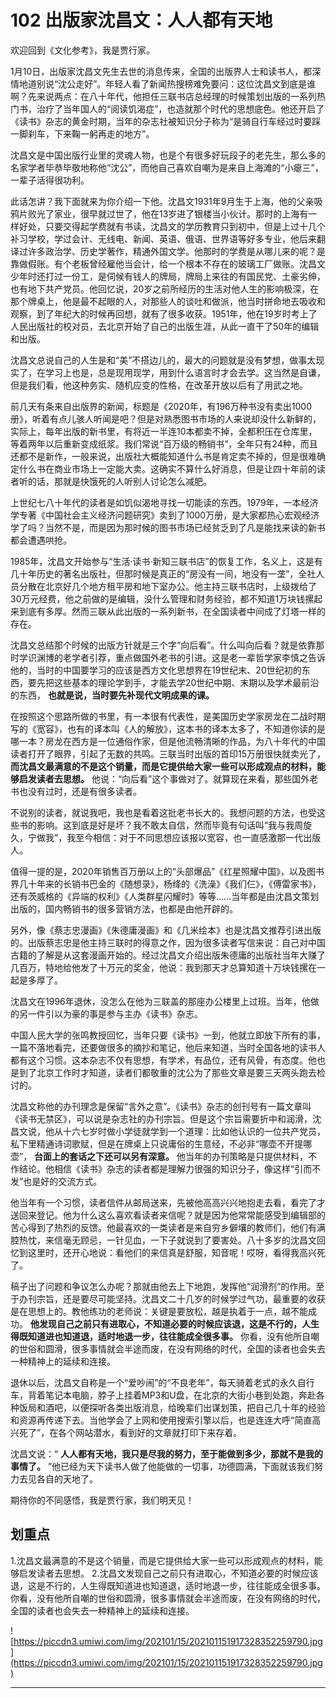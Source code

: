 # 102 出版家沈昌文：人人都有天地

欢迎回到《文化参考》，我是贾行家。

1月10日，出版家沈昌文先生去世的消息传来，全国的出版界人士和读书人，都深情地道别说“沈公走好”。年轻人看了新闻热搜榜难免要问：这位沈昌文到底是谁啊？先来说两点：在八十年代，他担任三联书店总经理的时候策划出版的一系列热门书，治疗了当年国人的“阅读饥渴症”，也造就那个时代的思想底色。他还开启了《读书》杂志的黄金时期，当年的杂志社被知识分子称为“是骑自行车经过时要踩一脚刹车，下来鞠一躬再走的地方”。

沈昌文是中国出版行业里的灵魂人物，也是个有很多好玩段子的老先生，那么多的名家学者毕恭毕敬地称他“沈公”，而他自己喜欢自嘲为是来自上海滩的“小瘪三”，一辈子活得很功利。

此话怎讲？我下面就来为你介绍一下他。沈昌文1931年9月生于上海，他的父亲吸鸦片败光了家业，很早就过世了，他在13岁进了银楼当小伙计。那时的上海有一样好处，只要交得起学费就有书读，沈昌文的学历教育只到初中，但是上过十几个补习学校，学过会计、无线电、新闻、英语、俄语、世界语等好多专业，他后来翻译过许多政治学、历史学著作，精通外国文学。他那时的学费是从哪儿来的呢？是靠做假账。有个老板曾经雇他当会计，给一个根本不存在的玻璃工厂做账。沈昌文少年时还打过一份工，是伺候有钱人的牌局，牌局上来往的有国民党、土豪劣绅，也有地下共产党员。他回忆说，20岁之前所经历的生活对他人生的影响极深，在那个牌桌上，他是最不起眼的人，对那些人的谈吐和做派，他当时拼命地去吸收和观察，到了年纪大的时候再回想，就有了很多收获。1951年，他在19岁时考上了人民出版社的校对员，去北京开始了自己的出版生涯，从此一直干了50年的编辑和出版。

沈昌文总说自己的人生是和“美”不搭边儿的，最大的问题就是没有梦想，做事太现实了，在学习上也是，总是现用现学，用到什么语言时才会去学。这当然是自谦，但是我们看，他这种务实、随机应变的性格，在改革开放以后有了用武之地。

前几天有条来自出版界的新闻，标题是《2020年，有196万种书没有卖出1000册》，听着有点儿骇人听闻是吧？但是对熟悉图书市场的人来说却没什么新鲜的，实际上，每年出版的新书里，有将近一半连10本都卖不掉，全都积压在仓库里，等着两年以后重新变成纸浆。我们常说“百万级的畅销书”，全年只有24种，而且还都不是新作，一般来说，出版社大概能知道什么书是肯定卖不掉的，但是很难确定什么书在商业市场上一定能大卖。这确实不算什么好消息，但是让四十年前的读者听的话，那就是快饿死的人听别人讨论怎么减肥。

上世纪七八十年代的读者是如饥似渴地寻找一切能读的东西。1979年，一本经济学专著《中国社会主义经济问题研究》卖到了1000万册，是大家都热心宏观经济学了吗？当然不是，而是因为那时候的图书市场已经贫乏到了凡是能找来读的新书都会遭遇哄抢。

1985年，沈昌文开始参与“生活·读书·新知三联书店”的恢复工作，名义上，这是有几十年历史的著名出版社，但那时候是真正的“房没有一间，地没有一垄”，全社人员分散在北京好几个地方租平房和地下室办公。他主持三联书店时，上级拨给了30万元经费，他之前做的是编辑，没什么管理和财务经验，都不知道1万块钱摞起来到底有多厚。然而三联从此出版的一系列新书，在全国读者中间成了灯塔一样的存在。

沈昌文总结那个时候的出版方针就是三个字“向后看”。什么叫向后看？就是依靠那时学识渊博的老学者引荐，重点做国外老书的引进。这是老一辈哲学家李慎之告诉他的，当时的中国要学习的应该是西方文化思想界在19世纪末、20世纪初的东西，要先把这些基本的理论学到手，才能去学20世纪中期、末期以及学术最前沿的东西， **也就是说，当时要先补现代文明成果的课。**

在按照这个思路所做的书里，有一本很有代表性，是美国历史学家房龙在二战时期写的《宽容》，也有的译本叫《人的解放》，这本书的译本太多了，不知道你读的是哪一本？房龙在西方是一位通俗作家，但是他流畅清晰的作品，为八十年代的中国读者打开了眼界，引起了无数的共鸣。三联当时出版的首印15万册很快就卖光了， **而沈昌文最满意的不是这个销量，而是它提供给大家一些可以形成观点的材料，能够启发读者去思想。** 他说：“向后看”这个事做对了。就算现在来看，那些国外老书也没有过时，还是有很多读者。

不说别的读者，就说我吧，我也是看着这批老书长大的。我想问题的方法，也受这些书的影响。这到底是好是坏？我不敢太自信，然而毕竟有句话叫“我与我周旋久，宁做我”，我至今相信：对于不同思想应该报以宽容，也一直感激那一代出版人。

值得一提的是，2020年销售百万册以上的“头部爆品”《红星照耀中国》，以及图书界几十年来的长销书巴金的《随想录》，杨绛的《洗澡》《我们仨》，《傅雷家书》，还有茨威格的《异端的权利》《人类群星闪耀时》等等……当年都是由沈昌文策划出版的，国内畅销书的很多营销方法，也都是由他开辟的。

另外，像《蔡志忠漫画》《朱德庸漫画》和《几米绘本》也是沈昌文推荐引进出版的。出版蔡志忠是他主持三联时的得意之作，因为很多读者写信来说：自己对中国古籍的了解是从这套漫画开始的。经过沈昌文介绍出版朱德庸的出版社当年大赚了几百万，特地给他发了十万元的奖金，他说：我到那天才总算知道十万块钱摞在一起是多厚了。

沈昌文在1996年退休，没怎么在他为三联盖的那座办公楼里上过班。当年，他做的另一件引以为豪的事是参与主办《读书》杂志。

中国人民大学的张鸣教授回忆，当年只要《读书》一到，他就立即放下所有的事，一篇不落地看完，还要做很多的摘抄和笔记，他后来知道，当时全国各地的读书人都有这个习惯。这本杂志不仅有思想，有学术，有品位，还有风骨，有态度。他也是到了北京工作时才知道，读者们都敬重的沈公为了那些文章是要三天两头跑去检讨的。

沈昌文称他的办刊理念是保留“言外之意”。《读书》杂志的创刊号有一篇文章叫《读书无禁区》，可以说是杂志社的办刊宗旨。但是这个宗旨需要折中和润滑，沈昌文说，他从十六七岁时做小学徒就学到一个道理：比如他认识的一位共产党员，私下里精通诗词歌赋，但是在牌桌上只说庸俗的生意经，不必非“哪壶不开提哪壶”， **台面上的套话之下还可以另有深意。** 他当年的办刊策略是只提供材料，不作结论。他相信《读书》杂志的读者都是理解力很强的知识分子，像这样“引而不发”也是好的交流方式。

他当年有一个习惯，读者信件从邮局送来，先被他高高兴兴地抱走去看，看完了才送回来登记。他为什么这么喜欢看读者来信呢？就是因为他常常能感受到编辑部的苦心得到了热烈的反馈。他最喜欢的一类读者是来自穷乡僻壤的教师们，他们有满腔热忱，来信毫无顾忌，一针见血，一下子就说到了要害处。八十多岁的沈昌文回忆到这里时，还开心地说：看他们的来信真是舒服，知音呢！哎呀，看得我高兴死了。

稿子出了问题和争议怎么办呢？那就由他去上下地跑，发挥他“润滑剂”的作用。至于办刊宗旨，还是要尽可能坚持。沈昌文二十几岁的时候学过气功，最重要的收获是在思想上的。教他练功的老师说：关键是要放松，越是执着于一点，越不能成功。 **他发现自己之前只有进取心，不知道必要的时候应该退，这是不行的，人生得既知道进也知道退，适时地退一步，往往能成全很多事。** 你看，没有他所自嘲的世俗和圆滑，很多事情就会半途而废，在没有网络的时代，全国的读者也会失去一种精神上的延续和连接。

退休以后，沈昌文自称是一个“爱吵闹”的“不良老年”，每天骑着老式的永久自行车，背着笔记本电脑，脖子上挂着MP3和U盘，在北京的大街小巷到处跑，奔赴各种饭局和酒吧，以便探听各类出版消息，给晚辈们出谋划策，把自己几十年的经验和资源再传递下去。当他学会了上网和使用搜索引擎以后，也是连连大呼“简直高兴死了”，在各个网站潜水，看到好的文章就打印下来存着。

沈昌文说：“ **人人都有天地，我只是尽我的努力，至于能做到多少，那就不是我的事情了。** ”他已经为天下读书人做了他能做的一切事，功德圆满，下面就该我们努力去见各自的天地了。

期待你的不同感悟，我是贾行家，我们明天见！

## 划重点

1.沈昌文最满意的不是这个销量，而是它提供给大家一些可以形成观点的材料，能够启发读者去思想。
2.沈昌文发现自己之前只有进取心，不知道必要的时候应该退，这是不行的，人生得既知道进也知道退，适时地退一步，往往能成全很多事。你看，没有他所自嘲的世俗和圆滑，很多事情就会半途而废，在没有网络的时代，全国的读者也会失去一种精神上的延续和连接。

![https://piccdn3.umiwi.com/img/202101/15/202101151917328352259790.jpg](https://piccdn3.umiwi.com/img/202101/15/202101151917328352259790.jpg)

---
